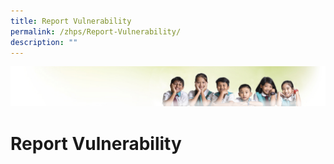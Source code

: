 ```yaml
---
title: Report Vulnerability
permalink: /zhps/Report-Vulnerability/
description: ""
---
```

![](/images/Banner.jpg)

Report Vulnerability
====================